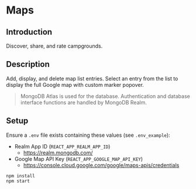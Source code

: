 # Maps

## Introduction

Discover, share, and rate campgrounds.

## Description

Add, display, and delete map list entries. Select an entry from the list to display the full Google map with custom marker popover.

> MongoDB Atlas is used for the database. Authentication and database interface functions are handled by MongoDB Realm.

## Setup

Ensure a `.env` file exists containing these values (see `.env_example`):

- Realm App ID (`REACT_APP_REALM_APP_ID`)
  - https://realm.mongodb.com/
- Google Map API Key (`REACT_APP_GOOGLE_MAP_API_KEY`)
  - https://console.cloud.google.com/google/maps-apis/credentials

```
npm install
npm start
```

